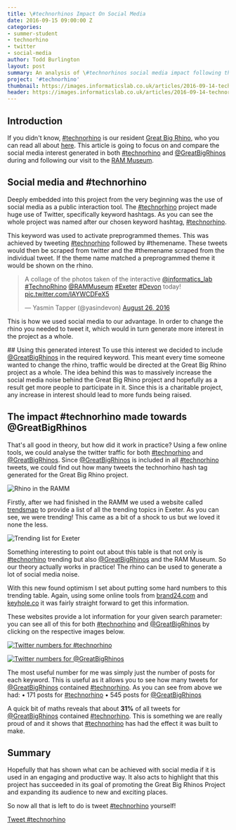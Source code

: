 ```yaml
---
title: \#technorhinos Impact On Social Media
date: 2016-09-15 09:00:00 Z
categories:
- summer-student
- technorhino
- twitter
- social-media
author: Todd Burlington
layout: post
summary: An analysis of \#technorhinos social media impact following the visit to the RAMM.
project: '#technorhino'
thumbnail: https://images.informaticslab.co.uk/articles/2016-09-14-technorhino-social-media-analysis/thumbnail.png
header: https://images.informaticslab.co.uk/articles/2016-09-14-technorhino-social-media-analysis/header.png
---
```


## Introduction
If you didn't know, [#technorhino][#Technorhino] is our resident [Great Big Rhino](http://www.greatbigrhinos.org.uk), who you can read all about [here](http://www.informaticslab.co.uk/raspberry-pi/outreach/iot/technorhino/2016/08/16/the-story-of-an-led-rhino.html). This article is going to focus on and compare the social media interest generated in both [#technorhino][#Technorhino] and [@GreatBigRhinos][@GreatBigRhino] during and following our visit to the [RAM Museum](https://rammuseum.org.uk/technorhino-visits-ramm/).

## Social media and #technorhino
Deeply embedded into this project from the very beginning was the use of social media as a public interaction tool. The [#technorhino][#Technorhino] project made huge use of Twitter, specifically keyword hashtags. As you can see the whole project was named after our chosen keyword hashtag, [#technorhino][#Technorhino].

This keyword was used to activate preprogrammed themes. This was achieved by tweeting [#technorhino][#Technorhino] followed by #themename. These tweets would then be scraped from twitter and the #themename scraped from the individual tweet. If the theme name matched a preprogrammed theme it would be shown on the rhino.

<blockquote class="twitter-tweet" data-lang="en"><p lang="en" dir="ltr">A collage of the photos taken of the interactive <a href="https://twitter.com/informatics_lab">@informatics_lab</a> <a href="https://twitter.com/hashtag/TechnoRhino?src=hash">#TechnoRhino</a> <a href="https://twitter.com/RAMMuseum">@RAMMuseum</a> <a href="https://twitter.com/hashtag/Exeter?src=hash">#Exeter</a> <a href="https://twitter.com/hashtag/Devon?src=hash">#Devon</a> today! <a href="https://t.co/IAYWCDFeX5">pic.twitter.com/IAYWCDFeX5</a></p>&mdash; Yasmin Tapper (@yasindevon) <a href="https://twitter.com/yasindevon/status/769186230307319808">August 26, 2016</a></blockquote> <script async src="//platform.twitter.com/widgets.js" charset="utf-8"></script>

This is how we used social media to our advantage. In order to change the rhino you needed to tweet it, which would in turn generate more interest in the project as a whole.

## Using this generated interest
To use this interest we decided to include [@GreatBigRhinos][@GreatBigRhino] in the required keyword. This meant every time someone wanted to change the rhino, traffic would be directed at the Great Big Rhino project as a whole. The idea behind this was to massively increase the social media noise behind the Great Big Rhino project and hopefully as a result get more people to participate in it. Since this is a charitable project, any increase in interest should lead to more funds being raised.

## The impact #technorhino made towards @GreatBigRhinos
That's all good in theory, but how did it work in practice? Using a few online tools, we could analyse the twitter traffic for both [#technorhino][#Technorhino] and [@GreatBigRhinos][@GreatBigRhino]. Since [@GreatBigRhinos][@GreatBigRhino] is included in all [#technorhino][#Technorhino] tweets, we could find out how many tweets the technorhino hash tag generated for the Great Big Rhino project.

![Rhino in the RAMM](https://images.informaticslab.co.uk/articles/2016-09-14-technorhino-social-media-analysis/in-the-ramm.jpg)

Firstly, after we had finished in the RAMM we used a website called [trendsmap](http://trendsmap.com/local/gb/exeter) to provide a list of all the trending topics in Exeter. As you can see, we were trending! This came as a bit of a shock to us but we loved it none the less.

![Trending list for Exeter](https://images.informaticslab.co.uk/articles/2016-09-14-technorhino-social-media-analysis/trending.png)

Something interesting to point out about this table is that not only is [#technorhino][#Technorhino] trending but also [@GreatBigRhinos][@GreatBigRhino] and the RAM Museum. So our theory actually works in practice! The rhino can be used to generate a lot of social media noise.

With this new found optimism I set about putting some hard numbers to this trending table. Again, using some online tools from [brand24.com](https://brand24.com) and [keyhole.co](http://keyhole.co) it was fairly straight forward to get this information.

These websites provide a lot information for your given search parameter: you can see all of this for both [#technorhino][#Technorhino] and [@GreatBigRhinos][@GreatBigRhino] by clicking on the respective images below.

[![Twitter numbers for #technorhino](https://images.informaticslab.co.uk/articles/2016-09-14-technorhino-social-media-analysis/tweet-num-technorhino.png)](https://images.informaticslab.co.uk/articles/2016-09-14-technorhino-social-media-analysis/technorhino-tracking.pdf)

[![Twitter numbers for @GreatBigRhinos](https://images.informaticslab.co.uk/articles/2016-09-14-technorhino-social-media-analysis/tweet-num-gbr.png)](https://images.informaticslab.co.uk/articles/2016-09-14-technorhino-social-media-analysis/gbr-tracking.pdf)

The most useful number for me was simply just the number of posts for each keyword. This is useful as it allows you to see how many tweets for [@GreatBigRhinos][@GreatBigRhino] contained [#technorhino][#Technorhino]. As you can see from above we had:
• 171 posts for [#technorhino][#Technorhino]
• 545 posts for [@GreatBigRhinos][@GreatBigRhino]

A quick bit of maths reveals that about **31%** of all tweets for [@GreatBigRhinos][@GreatBigRhino] contained [#technorhino][#Technorhino]. This is something we are really proud of and it shows that [#technorhino][#Technorhino] has had the effect it was built to make.  

## Summary
Hopefully that has shown what can be achieved with social media if it is used in an engaging and productive way. It also acts to highlight that this project has succeeded in its goal of promoting the Great Big Rhinos Project and expanding its audience to new and exciting places.  

So now all that is left to do is tweet [#technorhino][#Technorhino] yourself!

<a href="https://twitter.com/intent/tweet?button_hashtag=technorhino" class="twitter-hashtag-button" data-show-count="false">Tweet #technorhino</a><script async src="//platform.twitter.com/widgets.js" charset="utf-8"></script>

[#Technorhino]: https://twitter.com/search?q=%23technorhino&src=typd
[@GreatBigRhino]: https://twitter.com/greatbigrhinos?lang=en-gb
